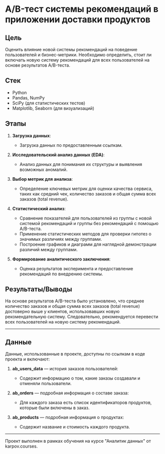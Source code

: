 # A/B-тест системы рекомендаций в приложении доставки продуктов

## Цель

Оценить влияние новой системы рекомендаций на поведение пользователей и бизнес-метрики. Необходимо определить, стоит ли включать новую систему рекомендаций для всех пользователей на основе результатов A/B-теста.

## Стек

- Python
- Pandas, NumPy
- SciPy (для статистических тестов)
- Matplotlib, Seaborn (для визуализаций)

## Этапы

1. **Загрузка данных**: 
   - Загрузка данных по предоставленным ссылкам.
   
2. **Исследовательский анализ данных (EDA)**: 
   - Анализ данных для понимания их структуры и выявления возможных аномалий.
   
3. **Выбор метрик для анализа**:
   - Определение ключевых метрик для оценки качества сервиса, таких как средний чек, количество заказов и общая сумма всех заказов (total revenue).
   
4. **Статистический анализ**:
   - Сравнение показателей для пользователей из группы с новой системой рекомендаций и группы без рекомендаций с помощью A/B-теста.
   - Применение статистических методов для проверки гипотез о значимых различиях между группами.
   - Построение графиков и диаграмм для наглядной демонстрации различий между группами.

5. **Формирование аналитического заключения**:
   - Оценка результатов эксперимента и предоставление рекомендаций по внедрению системы.

## Результаты/Выводы

На основе результатов A/B-теста было установлено, что среднее количество заказов и общая сумма всех заказов (total revenue) достоверно выше у клиентов, использовавших новую рекомендательную систему. Следовательно, рекомендуется перевести всех пользователей на новую систему рекомендаций.

---

## Данные

Данные, использованные в проекте, доступны по ссылкам в коде проекта и включают:

1. **ab_users_data** — история заказов пользователей:
   - Содержит информацию о том, какие заказы создавали и отменяли пользователи.
   
2. **ab_orders** — подробная информация о составе заказа:
   - Для каждого заказа есть список идентификаторов продуктов, которые были включены в заказ.

3. **ab_products** — подробная информация о продуктах:
   - Содержит название и стоимость каждого продукта.

---

Проект выполнен в рамках обучения на курсе "Аналитик данных" от karpov.courses.

